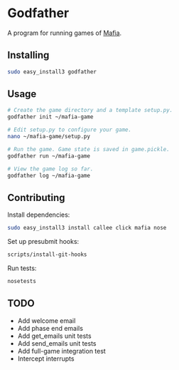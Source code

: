 # Godfather

A program for running games of [Mafia](http://wiki.mafiascum.net/).


## Installing

```sh
sudo easy_install3 godfather
```


## Usage

```sh
# Create the game directory and a template setup.py.
godfather init ~/mafia-game

# Edit setup.py to configure your game.
nano ~/mafia-game/setup.py

# Run the game. Game state is saved in game.pickle.
godfather run ~/mafia-game

# View the game log so far.
godfather log ~/mafia-game
```


## Contributing

Install dependencies:
```sh
sudo easy_install3 install callee click mafia nose
```

Set up presubmit hooks:
```sh
scripts/install-git-hooks
```

Run tests:
```sh
nosetests
```


## TODO

- Add welcome email
- Add phase end emails
- Add get_emails unit tests
- Add send_emails unit tests
- Add full-game integration test
- Intercept interrupts
